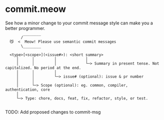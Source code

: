 # commit.meow

See how a minor change to your commit message style can make you a better programmer.



```shell
       /‾‾‾‾‾‾‾‾
  😼  <  Meow! Please use semantic commit messages
       \________

  <type>[<scope>](<issue#>): <short summary>
     │      │         │             │
     │      │         │             └─> Summary in present tense. Not capitalized. No period at the end.
     │      │         │
     │      │         └─> issue# (optional): issue & pr number
     │      │     
     │      └─> Scope (optional): eg. common, compiler, authentication, core
     │
     └─> Type: chore, docs, feat, fix, refactor, style, or test.
     
```

TODO: Add proposed changes to commit-msg
